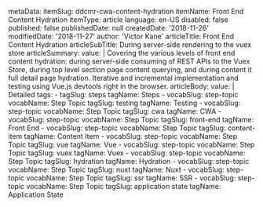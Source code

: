 metaData:
    itemSlug: ddcmr-cwa-content-hydration
    itemName: Front End Content Hydration
    itemType: article
    language: en-US
    disabled: false
    published: false
    publishedDate: null
    createdDate: '2018-11-26'
    modifiedDate: '2018-11-27'
author: 'Victor Kane'
articleTitle: Front End Content Hydration
articleSubTitle: During server-side rendering to the vuex store
articleSummary:
    value: |
        Covering the various levels of front end content hydration: during server-side consuming of REST APIs to the Vuex Store, during top level section page content querying, and during content it full detail page hydration. Iterative and incremental implementation and testing using Vue.js devtools right in the browser. 
articleBody:
    value: |
        Detailed 
tags:
    - tagSlug: steps
      tagName: Steps
    - vocabSlug: step-topic
      vocabName: Step Topic
      tagSlug: testing
      tagName: Testing
    - vocabSlug: step-topic
      vocabName: Step Topic
      tagSlug: cwa
      tagName: CWA
    - vocabSlug: step-topic
      vocabName: Step Topic
      tagSlug: front-end
      tagName: Front End
    - vocabSlug: step-topic
      vocabName: Step Topic
      tagSlug: content-item
      tagName: Content Item
    - vocabSlug: step-topic
      vocabName: Step Topic
      tagSlug: vue
      tagName: Vue
    - vocabSlug: step-topic
      vocabName: Step Topic
      tagSlug: vuex
      tagName: Vuex
    - vocabSlug: step-topic
      vocabName: Step Topic
      tagSlug: hydration
      tagName: Hydration
    - vocabSlug: step-topic
      vocabName: Step Topic
      tagSlug: nuxt
      tagName: Nuxt
    - vocabSlug: step-topic
      vocabName: Step Topic
      tagSlug: ssr
      tagName: SSR
    - vocabSlug: step-topic
      vocabName: Step Topic
      tagSlug: application state
      tagName: Application State

